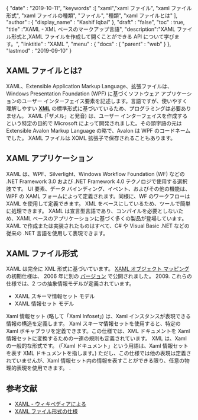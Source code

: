 {
  "date" : "2019-10-11",
  "keywords" :[ "xaml","xaml ファイル", "xaml ファイル形式", "xaml ファイルの種類", "ファイル", "種類", "xaml ファイルとは" ],
  "author" : {
    "display_name" : "Kashif Iqbal"
},
  "draft" : "false",
  "toc" : true,
  "title" :"XAML - XML ベースのマークアップ言語",
  "description":"XAML ファイル形式と,XAML ファイルを作成して開くことができる API について学びます。",
  "linktitle" : "XAML ",
  "menu" : {
    "docs" : {
      "parent" : "web"
}
},
  "lastmod" : "2019-09-10"
}

## XAML ファイルとは?

XAML、Extensible Application Markup Language、拡張ファイルは、Windows Presentation Foundation (WPF) に基づくソフトウェア アプリケーションのユーザー インターフェイス要素を記述します。言語ですが、使いやすく理解しやすい **[XML](/web/xml/)** の標準形式に基づいているため、プログラミングは必要ありません。 XAML (「ザメル」と発音) は、ユーザー インターフェイスを作成するという特定の目的で Microsoft によって開発されました。その頭字語の元は Extensible Avalon Markup Language の略で、Avalon は WPF のコードネームでした。 XAML ファイルは XOML 拡張子で保存されることもあります。

## XAML アプリケーション

XAML は、WPF、Silverlight、Windows Workflow Foundation (WF) などの .NET Framework 3.0 および .NET Framework 4.0 テクノロジで使用する選択肢です。 UI 要素、データ バインディング、イベント、およびその他の機能は、WPF の XAML フォームによって定義されます。同様に、WF のワークフローは XAML を使用して定義できます。 XML をベースにしているため、ツールで簡単に処理できます。 XAML は宣言型言語であり、コンパイルを必要としないため、XAML ベースのアプリケーションに基づく多くの製品が登場しています。 XAML で作成または実装されたものはすべて、C# や Visual Basic .NET などの従来の .NET 言語を使用して表現できます。

## XAML ファイル形式

XAML は完全に XML 形式に基づいています。 [XAML オブジェクト マッピング](https://download.microsoft.com/download/0/A/6/0A6F7755-9AF5-448B-907D-13985ACCF53E/%5BMS-XAML%5D.pdf) の初期仕様は、 2006 年に別の [バージョン](https://download.microsoft.com/download/0/A/6/0A6F7755-9AF5-448B-907D-13985ACCF53E/%5BMS-XAML-2009%5D.pdf) で公開されました。 2009. これらの仕様では、2 つの抽象情報モデルが定義されています。

* XAML スキーマ情報セット モデル
* XAML 情報セット モデル

Xaml 情報セット (略して「Xaml Infoset」) は、Xaml インスタンスが表現できる情報の構造を定義します。 Xaml スキーマ情報セットを使用すると、特定の Xaml ボキャブラリを定義できます。この仕様では、XML ドキュメントを Xaml 情報セットに変換するための一連の規則も定義されています。 XML は、Xaml の一般的な形式です。 (「Xaml ドキュメント」という用語は、Xaml 情報セットを表す XML ドキュメントを指します。) ただし、この仕様では他の表現は定義されていませんが、Xaml 情報セット内の情報を表すことができる限り、任意の物理的表現を使用できます。 .

## 参考文献

* [XAML - ウィキペディアによる](https://en.wikipedia.org/wiki/Extensible_Application_Markup_Language)
* [XAML ファイル形式の仕様](https://download.microsoft.com/download/0/A/6/0A6F7755-9AF5-448B-907D-13985ACCF53E/%5BMS-XAML-2009%5D.pdf)

